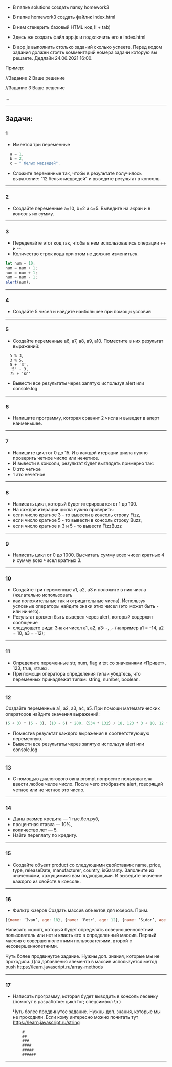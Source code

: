 ### 
- В папке solutions создать папку homework3

- В папке homework3 создать файлик index.html

- В нем сгенерить базовый HTML код (! + tab)

- Здесь же создать файл app.js и подключить его в index.html

- В app.js выполнить столько заданий сколько успеете.  Перед кодом задания должен стоять комментарий номера задачи которую вы решаете. Дедлайн 24.06.2021 16:00.

Пример:

//Задание 2
Ваше решение

//Задание 3
Ваше решение

...

---
Задачи:
---

### 1

- Имеется три переменные

```javascript
  a = 1,
  b = 2,
  c = " белых медведей".
```

- Сложите переменные так, чтобы в результате получилось выражение: "12 белых медведей" и выведите результат в консоль.

---

### 2

-   Создайте переменные a=10, b=2 и c=5. Выведите на экран и в консоль их сумму.

---

### 3

-   Переделайте этот код так, чтобы в нем использовались операции ++ и --.
-   Количество строк кода при этом не должно измениться.

```javascript
let num = 10;
num = num + 1;
num = num + 1;
num = num - 1;
alert(num);
```

---

### 4

-   Создайте 5 чисел и найдите наибольшее при помощи условий

---

### 5

-   Создайте переменные a6, a7, a8, a9, a10. Поместите в них результат выражений:

```
  5 % 3,
  3 % 5,
  5 + '3',
  '5' - 3,
  75 + 'кг'
```

-   Вывести все результаты через запятую используя alert или console.log

---

### 6

-   Напишите программу, которая сравнит 2 числа и выведет в алерт наименьшее.

---

### 7

-   Напишите цикл от 0 до 15. И в каждой итерации цикла нужно проверить четное число или нечетное.
-   И вывести в консоли, результат будет выглядеть примерно так:
-   0 это четное
-   1 это нечетное

---

### 8

-   Написать цикл, который будет итерироватся от 1 до 100.
-   На каждой итерации цикла нужно проверить:
-   если число кратное 3 - то вывести в консоль строку Fizz,
-   если число кратное 5 - то вывести в консоль строку Buzz,
-   если число кратное и 3 и 5 - то вывести FizzBuzz

---

### 9

-   Написать цикл от 0 до 1000. Высчитать сумму всех чисел кратных 4 и сумму всех чисел кратных 3.

---

### 10

-   Создайте три переменные a1, a2, a3 и положите в них числа (желательно использовать
-   как положительные так и отрицательные числа). Используя условные операторы
    найдите знаки этих чисел (это может быть - или ничего).
-   Результат должен быть выведен через alert, который содержит сообщение
-   следующего вида: Знаки чисел a1, a2, a3: -, ,- (например a1 = -14, a2 = 10, a3 = -12);

---

### 11

-   Определите переменные str, num, flag и txt со значениями «Привет», 123, true, «true».
-   При помощи оператора определения типаи убедтесь, что переменных принадлежат типам: string, number, boolean.

---

### 12

Создайте переменные a1, a2, a3, a4, a5. При помощи математических операторов найдите значения выражений:

```javascript
(5 + 3) * (5 - 3), (10 - 6) * 200, (534 * 132) / 18, 123 * 3 + 10, 12 * 13 * 14;
```

-   Поместив результат каждого выражения в соответствующую переменную.
-   Вывести все результаты через запятую используя alert или console.log

---

### 13

- С помощью диалогового окна prompt попросите пользователя ввести любое челое число. После чего отобразите alert, говорящий четное или не четное это число.

---

### 14

-   Даны размер кредита — 1 тыс.бел.руб,  
-   процентная ставка — 10%,
-   количество лет — 5.
-   Найти переплату по кредиту.

---

### 15

- Создайте объект product со следующими свойствами: name, price, type, releaseDate, manufacturer, country, isGaranty. Заполните из значениями, кажущимися вам подходящими. И выведите значение каждого из свойств в консоль.

---

### 16

- Фильтр юзеров
Создать массив объектов для юзеров.
Прим.

```javascript
[{name: ‘Ivan’, age: 18}, {name: ‘Petr’, age: 12}, {name: ‘Sidor’, age: 25}, {...}, ...]
```

Написать скрипт, который будет определять соверношеннолетний пользователь или нет и класть его в определенный массив. Первый массив с совершеннолетними пользователями, второй с несовершеннолетними. 

Чуть более продвинутое задание. Нужны доп. знания, которые мы не проходили. Для добавления элемента в массив используется метод push https://learn.javascript.ru/array-methods

---

### 17

-   Написать программу, которая будет выводить в консоль лесенку (помогут в разработке: цикл for; спецсимвол \n )
    
    Чуть более продвинутое задание. Нужны доп. знания, которые мы не проходили. Если кому интересно можно почитать тут https://learn.javascript.ru/string

    ```
        #
        ##
        ###
        ####
        #####
        ######
    ```

---
